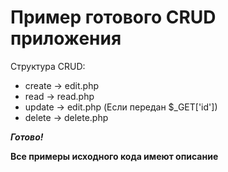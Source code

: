 # Пример готового CRUD приложения

Структура CRUD:
 - create -> edit.php
 - read -> read.php
 - update -> edit.php (Если передан $_GET['id'])
 - delete -> delete.php

***Готово!***

**Все примеры исходного кода имеют описание**
